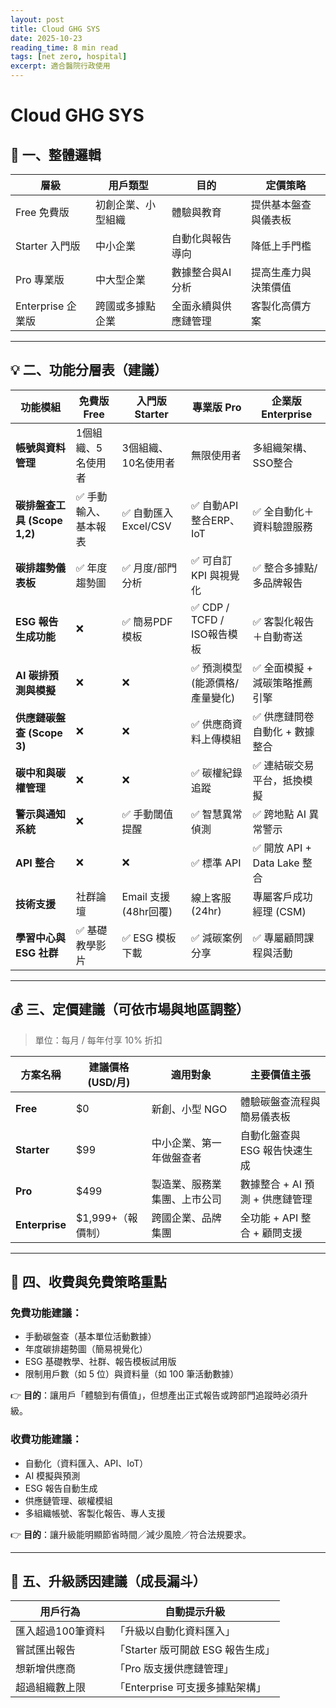 ```yaml
---
layout: post
title: Cloud GHG SYS 
date: 2025-10-23
reading_time: 8 min read
tags: [net zero, hospital]
excerpt: 適合醫院行政使用
---
```


# Cloud GHG SYS 

## 🌱 一、整體邏輯

| 層級             | 用戶類型      | 目的         | 定價策略       |
| -------------- | --------- | ---------- | ---------- |
| Free 免費版       | 初創企業、小型組織 | 體驗與教育      | 提供基本盤查與儀表板 |
| Starter 入門版    | 中小企業      | 自動化與報告導向   | 降低上手門檻     |
| Pro 專業版        | 中大型企業     | 數據整合與AI分析  | 提高生產力與決策價值 |
| Enterprise 企業版 | 跨國或多據點企業  | 全面永續與供應鏈管理 | 客製化高價方案    |

---

## 💡 二、功能分層表（建議）

| 功能模組                   | 免費版 Free    | 入門版 Starter       | 專業版 Pro                | 企業版 Enterprise          |
| ---------------------- | ----------- | ----------------- | ---------------------- | ----------------------- |
| **帳號與資料管理**            | 1個組織、5名使用者  | 3個組織、10名使用者       | 無限使用者                  | 多組織架構、SSO整合             |
| **碳排盤查工具 (Scope 1,2)** | ✅ 手動輸入、基本報表 | ✅ 自動匯入Excel/CSV   | ✅ 自動API整合ERP、IoT       | ✅ 全自動化＋資料驗證服務           |
| **碳排趨勢儀表板**            | ✅ 年度趨勢圖     | ✅ 月度/部門分析         | ✅ 可自訂 KPI 與視覺化         | ✅ 整合多據點/多品牌報告           |
| **ESG 報告生成功能**         | ❌           | ✅ 簡易PDF模板         | ✅ CDP / TCFD / ISO報告模板 | ✅ 客製化報告＋自動寄送            |
| **AI 碳排預測與模擬**         | ❌           | ❌                 | ✅ 預測模型 (能源價格/產量變化)     | ✅ 全面模擬 + 減碳策略推薦引擎       |
| **供應鏈碳盤查 (Scope 3)**   | ❌           | ❌                 | ✅ 供應商資料上傳模組            | ✅ 供應鏈問卷自動化 + 數據整合       |
| **碳中和與碳權管理**           | ❌           | ❌                 | ✅ 碳權紀錄追蹤               | ✅ 連結碳交易平台，抵換模擬          |
| **警示與通知系統**            | ❌           | ✅ 手動閾值提醒          | ✅ 智慧異常偵測               | ✅ 跨地點 AI 異常警示           |
| **API 整合**             | ❌           | ❌                 | ✅ 標準 API               | ✅ 開放 API + Data Lake 整合 |
| **技術支援**               | 社群論壇        | Email 支援 (48hr回覆) | 線上客服 (24hr)            | 專屬客戶成功經理 (CSM)          |
| **學習中心與 ESG 社群**       | ✅ 基礎教學影片    | ✅ ESG 模板下載        | ✅ 減碳案例分享               | ✅ 專屬顧問課程與活動             |

---

## 💰 三、定價建議（可依市場與地區調整）

> 單位：每月 / 每年付享 10% 折扣

| 方案名稱           | 建議價格 (USD/月) | 適用對象           | 主要價值主張               |
| -------------- | ------------ | -------------- | -------------------- |
| **Free**       | $0           | 新創、小型 NGO      | 體驗碳盤查流程與簡易儀表板        |
| **Starter**    | $99          | 中小企業、第一年做盤查者   | 自動化盤查與 ESG 報告快速生成    |
| **Pro**        | $499         | 製造業、服務業集團、上市公司 | 數據整合 + AI 預測 + 供應鏈管理 |
| **Enterprise** | $1,999+（報價制） | 跨國企業、品牌集團      | 全功能 + API 整合 + 顧問支援  |

---

## 🧩 四、收費與免費策略重點

### 免費功能建議：

* 手動碳盤查（基本單位活動數據）
* 年度碳排趨勢圖（簡易視覺化）
* ESG 基礎教學、社群、報告模板試用版
* 限制用戶數（如 5 位）與資料量（如 100 筆活動數據）

👉 **目的**：讓用戶「體驗到有價值」，但想產出正式報告或跨部門追蹤時必須升級。

### 收費功能建議：

* 自動化（資料匯入、API、IoT）
* AI 模擬與預測
* ESG 報告自動生成
* 供應鏈管理、碳權模組
* 多組織帳號、客製化報告、專人支援

👉 **目的**：讓升級能明顯節省時間／減少風險／符合法規要求。

---

## 🚀 五、升級誘因建議（成長漏斗）

| 用戶行為       | 自動提示升級                  |
| ---------- | ----------------------- |
| 匯入超過100筆資料 | 「升級以自動化資料匯入」            |
| 嘗試匯出報告     | 「Starter 版可開啟 ESG 報告生成」 |
| 想新增供應商     | 「Pro 版支援供應鏈管理」          |
| 超過組織數上限    | 「Enterprise 可支援多據點架構」   |
